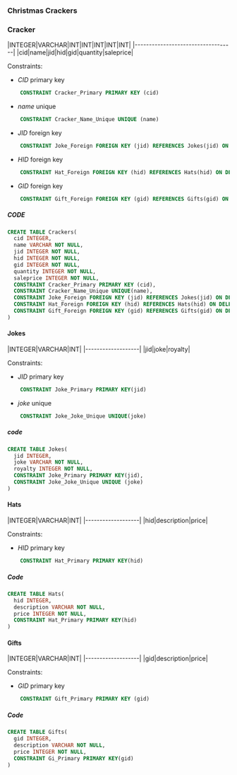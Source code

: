 ### Christmas Crackers
### Cracker  

|INTEGER|VARCHAR|INT|INT|INT|INT|INT|
|-----------------------------------|
|cid|name|jid|hid|gid|quantity|saleprice|

Constraints:
* _CID_ primary key
```sql
    CONSTRAINT Cracker_Primary PRIMARY KEY (cid)
```
* _name_ unique
```sql
    CONSTRAINT Cracker_Name_Unique UNIQUE (name)
```
* _JID_ foreign key
```sql
    CONSTRAINT Joke_Foreign FOREIGN KEY (jid) REFERENCES Jokes(jid) ON DELETE CASCADE
```
* _HID_ foreign key
```sql
    CONSTRAINT Hat_Foreign FOREIGN KEY (hid) REFERENCES Hats(hid) ON DELETE CASCADE
```
* _GID_ foreign key
```sql
    CONSTRAINT Gift_Foreign FOREIGN KEY (gid) REFERENCES Gifts(gid) ON DELETE CASCADE
```

##### CODE
```sql
CREATE TABLE Crackers(
  cid INTEGER,
  name VARCHAR NOT NULL,
  jid INTEGER NOT NULL,
  hid INTEGER NOT NULL,
  gid INTEGER NOT NULL,
  quantity INTEGER NOT NULL,
  saleprice INTEGER NOT NULL,
  CONSTRAINT Cracker_Primary PRIMARY KEY (cid),
  CONSTRAINT Cracker_Name_Unique UNIQUE(name),
  CONSTRAINT Joke_Foreign FOREIGN KEY (jid) REFERENCES Jokes(jid) ON DELETE CASCADE,
  CONSTRAINT Hat_Foreign FOREIGN KEY (hid) REFERENCES Hats(hid) ON DELETE CASCADE,
  CONSTRAINT Gift_Foreign FOREIGN KEY (gid) REFERENCES Gifts(gid) ON DELETE CASCADE
)
```
#### Jokes

|INTEGER|VARCHAR|INT|
|-------------------|
|jid|joke|royalty|

Constraints:
* _JID_ primary key
```sql
    CONSTRAINT Joke_Primary PRIMARY KEY(jid)

```
* _joke_ unique
```sql
    CONSTRAINT Joke_Joke_Unique UNIQUE(joke)
```

##### code
```sql
CREATE TABLE Jokes(
  jid INTEGER,
  joke VARCHAR NOT NULL,
  royalty INTEGER NOT NULL,
  CONSTRAINT Joke_Primary PRIMARY KEY(jid),
  CONSTRAINT Joke_Joke_Unique UNIQUE (joke)
)
```
#### Hats

|INTEGER|VARCHAR|INT|
|-------------------|
|hid|description|price|

Constraints:
* _HID_ primary key
```sql
    CONSTRAINT Hat_Primary PRIMARY KEY(hid)
```
##### Code
```sql
CREATE TABLE Hats(
  hid INTEGER,
  description VARCHAR NOT NULL,
  price INTEGER NOT NULL,
  CONSTRAINT Hat_Primary PRIMARY KEY(hid)
)

```
#### Gifts

|INTEGER|VARCHAR|INT|
|-------------------|
|gid|description|price|

Constraints:
* _GID_ primary key
```sql
    CONSTRAINT Gift_Primary PRIMARY KEY (gid)
```
##### Code
```sql
CREATE TABLE Gifts(
  gid INTEGER,
  description VARCHAR NOT NULL,
  price INTEGER NOT NULL,
  CONSTRAINT Gi_Primary PRIMARY KEY(gid)
)

```

